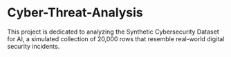 # Cyber-Threat-Analysis
This project is dedicated to analyzing the Synthetic Cybersecurity Dataset for AI, a simulated collection of 20,000 rows that resemble real-world digital security incidents.
